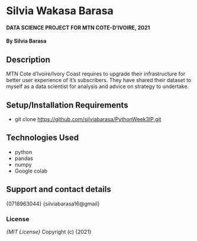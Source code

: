 # Silvia Wakasa Barasa
#### DATA SCIENCE PROJECT FOR MTN COTE-D’IVOIRE, 2021
#### By **Silvia Barasa**
## Description
MTN Cote d’Ivoire/Ivory Coast requires to upgrade their infrastructure for better user experience of it’s subscribers. They have shared their dataset to myself as a data scientist for analysis and advice on strategy to undertake. 
## Setup/Installation Requirements
* git clone https://github.com/silviabarasa/PythonWeek3IP.git
## Technologies Used
* python
* pandas
* numpy
* Google colab
## Support and contact details
{0718963044}
{silviabarasa16@gmail}
### License
*{MIT License}*
Copyright (c) {2021} 
  
